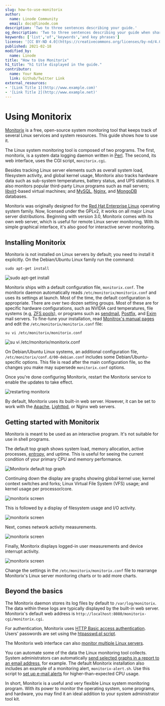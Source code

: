 ```yaml
---
slug: how-to-use-monitorix
author:
  name: Linode Community
  email: docs@linode.com
description: 'Two to three sentences describing your guide.'
og_description: 'Two to three sentences describing your guide when shared on social media.'
keywords: ['list','of','keywords','and key phrases']
license: '[CC BY-ND 4.0](https://creativecommons.org/licenses/by-nd/4.0)'
published: 2021-02-18
modified_by:
  name: Linode
title: "How to Use Monitorix"
h1_title: "h1 title displayed in the guide."
contributor:
  name: Your Name
  link: Github/Twitter Link
external_resources:
- '[Link Title 1](http://www.example.com)'
- '[Link Title 2](http://www.example.net)'
---
```


# Using Monitorix

[Monitorix](https://www.monitorix.org/) is a free, open-source system monitoring tool that keeps track of several Linux services and system resources. This guide shows how to use it.

The Linux system monitoring tool is composed of two programs. The first, monitorix, is a system data logging daemon written in [Perl](https://www.linode.com/docs/guides/development/perl/). The second, its web interface, uses the CGI script, `monitorix.cgi`.

Besides tracking Linux server elements such as overall system load, filesystem activity, and global kernel usage, Monitorix also tracks hardware data such as sub-system temperatures, battery status, and UPS statistics. It also monitors popular third-party Linux programs such as mail servers; [libvirt](https://libvirt.org/)-based virtual machines; and [MySQL](https://www.mysql.com/), [Nginx](https://www.linode.com/docs/guides/web-servers/nginx/), and [MongoDB](https://www.linode.com/docs/guides/databases/mongodb/) databases.

Monitorix was originally designed for the [Red Hat Enterprise Linux](https://www.redhat.com/en/technologies/linux-platforms/enterprise-linux) operating system family. Now, licensed under the GPLv2, it works on all major Linux server distributions. Beginning with version 3.0, Monitorix comes with its own web server, which is useful for remote Linux server monitoring. With its simple graphical interface, it&#39;s also good for interactive server monitoring.

## Installing Monitorix

Monitorix is not installed on Linux servers by default; you need to install it explicitly. On the Debian/Ubuntu Linux family run the command:

`sudo apt-get install`

![sudo apt-get install](Monitorix_01.png)

Monitorix ships with a default configuration file, `monitorix.conf`. The monitorix daemon automatically reads `/etc/monitorix/monitorix.conf` and uses its settings at launch. Most of the time, the default configuration is appropriate. There are over two dozen setting groups. Most of these are for specific hardware configurations, such as NVIDIA card temperatures, file systems (e.g, [ZFS pools](https://www.ixsystems.com/blog/zfs-pools-in-freenas/)), or programs such as [sendmail](https://www.proofpoint.com/us/products/email-protection/open-source-email-solution), [Postfix](http://www.postfix.org/), and [Exim](https://www.exim.org/) mail servers. To fine-tune your installation, read [Monitrox&#39;s manual pages](https://www.monitorix.org/documentation.html) and edit the `/etc/monitorix/monitorix.conf` file:

`su vi /etc/monitorix/monitorix.conf`

![su vi /etc/monitorix/monitorix.conf](Monitorix_02.png)

On Debian/Ubuntu Linux systems, an additional configuration file, `/etc/monitorix/conf.d/00-debian.conf` includes some Debian/Ubuntu-specific options. This file is read after the main configuration file, so the changes you make may supersede `monitorix.conf` options.

Once you&#39;re done configuring Monitorix, restart the Monitorix service to enable the updates to take effect.

![restarting monitorix](Monitorix_03.png)

By default, Monitorix uses its built-in web server. However, it can be set to work with the [Apache](https://www.linode.com/docs/guides/web-servers/apache/), [Lighttpd](https://www.linode.com/docs/guides/web-servers/lighttpd/), or Nginx web servers.

## Getting started with Monitorix

Monitorix is meant to be used as an interactive program. It&#39;s not suitable for use in shell programs.

The default top graph shows system load, memory allocation, active processes, [entropy](https://hackaday.com/2017/11/02/what-is-entropy-and-how-do-i-get-more-of-it/), and uptime. This is useful for seeing the current condition of your primary CPU and memory performance.

![Monitorix default top graph](Monitorix_04.png)

Continuing down the display are graphs showing global kernel use; kernel context switches and forks; Linux Virtual File System (VFS) usage; and kernel usage per processor/core.

![monitorix screen](Monitorix_05.png)

This is followed by a display of filesystem usage and I/O activity.

![monitorix screen](Monitorix_06.png)

Next, comes network activity measurements.

![monitorix screen](Monitorix_07.png)

Finally, Monitorix displays logged-in user measurements and device interrupt activity.

![monitorix screen](Monitorix_08.png)

Change the settings in the `/etc/monitorix/monitorix.conf` file to rearrange Monitorix&#39;s Linux server monitoring charts or to add more charts.

## Beyond the basics

The Monitorix daemon stores its log files by default to `/var/log/monitorix`. The data within these logs are typically displayed by the built-in web server. Monitorix&#39;s default web address is `http://localhost:8080/monitorix-cgi/monitorix.cgi`.

For authentication, Monitorix uses [HTTP Basic access authentication](https://www.linode.com/docs/guides/apache-access-control/#the-caveats-of-http-authentication). Users&#39; passwords are set using the [htpasswd.pl script](https://docs.nginx.com/nginx/admin-guide/security-controls/configuring-http-basic-authentication/).

The Monitorix web interface can also [monitor multiple Linux servers](https://www.monitorix.org/documentation.html#58).

You can automate some of the data the Linux monitoring tool collects. System administrators can automatically [send selected graphs in a report to an email address](https://www.monitorix.org/documentation.html#59), for example. The default Monitorix installation also includes an example of a monitoring alert, `monitorix-alert.sh`. Use this script to [set up e-mail alerts](https://www.monitorix.org/documentation.html#8) for higher-than-expected CPU usage.

In short, Monitorix is a useful and very flexible Linux system monitoring program. With its power to monitor the operating system, some programs, and hardware, you may find it an ideal addition to your system administrator tool kit.